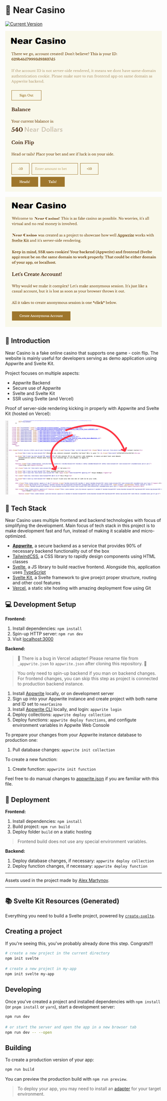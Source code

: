 # 🎰 Near Casino
[![Current Version](https://img.shields.io/badge/version-0.1-green.svg)](https://github.com/OttoMayer313/near-casino)

![Cover](docs/screen-game.png)

![Cover](docs/screen-intro.png)

## 👋 Introduction

Near Casino is a fake online casino that supports one game - coin flip. The website is mainly useful for developers serving as demo application using Appwrite and Sveite Kit.

Project focuses on multiple aspects:

- Appwrite Backend
- Secure use of Appwrite
- Svelte and Svelte Kit
- SSR using Svelte (and Vercel)

Proof of server-side rendering kicking in properly with Appwrite and Svelte Kit (hosted on Vercel):

![Cover](docs/screen-ssr.png)

## 🤖 Tech Stack

Near Casino uses multiple frontend and backend technologies with focus of simplifying the development. Main focus of tech stack in this project is to make development fast and fun, instead of making it scalable and micro-optimized.

- **[Appwrite](https://appwrite.io/)**, a secure backend as a service that provides 90% of necessary backend functionality out of the box
- [TailwindCSS](https://tailwindcss.com/), a CSS library to rapidly design components using HTML classes
- [Svelte](https://svelte.dev/), a JS library to build reactive frontend. Alongside this, application uses [TypeScript](https://www.typescriptlang.org/)
- [Svelte Kit](https://kit.svelte.dev/), a Svelte framework to give proejct proper structure, routing and other cool features
- [Vercel](https://vercel.com/), a static site hosting with amazing deployment flow using Git

## 💻 Development Setup

**Frontend:**

1. Install dependencies: `npm install`
2. Spin-up HTTP server: `npm run dev`
3. Visit [localhost:3000](http://localhost:3000/)

**Backend:**

> 🚨 There is a bug in Vercel adapter! Please rename file from `_appwrite.json` to `appwrite.json` after cloning this repository. 🚨

> You only need to spin-up backend if you man on backend changes. For frontend changes, you can skip this step as project is connected to production backend instance.

1. Install [Appwrite](https://appwrite.io/docs/installation) locally, or on development server
2. Sign up into your Appwrite instance and create project with both name and ID set to `nearCasino`
3. Install [Appwrite CLI](https://appwrite.io/docs/command-line) locally, and login: `appwrite login`
4. Deploy collections: `appwrite deploy collection`
5. Deploy functions: `appwrite deploy functions`, and configute environment variables in Appwite Web Console

To prepare your changes from your Appwrite instance database to production one:

1. Pull database changes: `appwrite init collection`

To create a new function:

1. Create function: `appwrite init function`

Feel free to do manual changes to [appwrite.json](appwrite.json) if you are familiar with this file.

## 🚀 Deployment

**Frontend:**

1. Install dependencies: `npm install`
2. Build project: `npm run build`
3. Deploy folder `build` on a static hosting

> Frontend build does not use any special environment variables.

**Backend:**

1. Deploy database changes, if necessary: `appwrite deploy collection`
2. Deploy function changes, if necessary: `appwrite deploy function`

---

Assets used in the project made by [Alex Martynov](https://www.figma.com/community/file/1096465749704772913).

---

## 📚 Svelte Kit Resources (Generated)

Everything you need to build a Svelte project, powered by [`create-svelte`](https://github.com/sveltejs/kit/tree/master/packages/create-svelte).

## Creating a project

If you're seeing this, you've probably already done this step. Congrats!!!

```bash
# create a new project in the current directory
npm init svelte

# create a new project in my-app
npm init svelte my-app
```

## Developing

Once you've created a project and installed dependencies with `npm install` (or `pnpm install` or `yarn`), start a development server:

```bash
npm run dev

# or start the server and open the app in a new browser tab
npm run dev -- --open
```

## Building

To create a production version of your app:

```bash
npm run build
```

You can preview the production build with `npm run preview`.

> To deploy your app, you may need to install an [adapter](https://kit.svelte.dev/docs/adapters) for your target environment.
